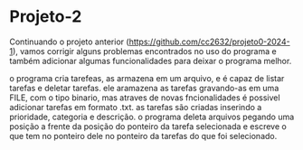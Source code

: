 # Projeto-2
Continuando o projeto anterior (https://github.com/cc2632/projeto0-2024-1), vamos corrigir alguns problemas encontrados no uso do programa e também adicionar algumas funcionalidades para deixar o programa melhor.

o programa cria tarefeas, as armazena em um arquivo, e é capaz de listar tarefas e deletar tarefas.
ele aramazena as tarefas gravando-as em uma FILE, com o tipo binario, mas atraves de novas fncionalidades é possivel adicionar tarefas em formato .txt.
as tarefas são criadas inserindo a prioridade, categoria e descrição.
o programa deleta arquivos pegando uma posição a frente da posição do ponteiro da tarefa selecionada e escreve o que tem no ponteiro dele no ponteiro da tarefas do que foi selecionado.
